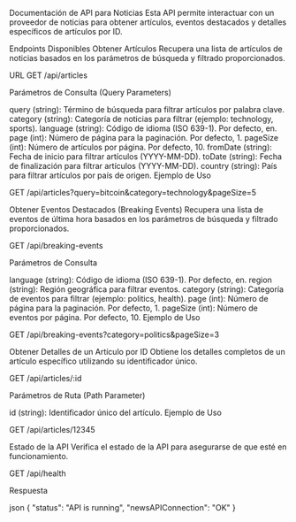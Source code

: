 Documentación de API para Noticias
Esta API permite interactuar con un proveedor de noticias para obtener artículos, eventos destacados y detalles específicos de artículos por ID.

Endpoints Disponibles
Obtener Artículos
Recupera una lista de artículos de noticias basados en los parámetros de búsqueda y filtrado proporcionados.

URL
GET /api/articles

Parámetros de Consulta (Query Parameters)

query (string): Término de búsqueda para filtrar artículos por palabra clave.
category (string): Categoría de noticias para filtrar (ejemplo: technology, sports).
language (string): Código de idioma (ISO 639-1). Por defecto, en.
page (int): Número de página para la paginación. Por defecto, 1.
pageSize (int): Número de artículos por página. Por defecto, 10.
fromDate (string): Fecha de inicio para filtrar artículos (YYYY-MM-DD).
toDate (string): Fecha de finalización para filtrar artículos (YYYY-MM-DD).
country (string): País para filtrar artículos por país de origen.
Ejemplo de Uso


GET /api/articles?query=bitcoin&category=technology&pageSize=5

Obtener Eventos Destacados (Breaking Events)
Recupera una lista de eventos de última hora basados en los parámetros de búsqueda y filtrado proporcionados.


GET /api/breaking-events

Parámetros de Consulta

language (string): Código de idioma (ISO 639-1). Por defecto, en.
region (string): Región geográfica para filtrar eventos.
category (string): Categoría de eventos para filtrar (ejemplo: politics, health).
page (int): Número de página para la paginación. Por defecto, 1.
pageSize (int): Número de eventos por página. Por defecto, 10.
Ejemplo de Uso


GET /api/breaking-events?category=politics&pageSize=3

Obtener Detalles de un Artículo por ID
Obtiene los detalles completos de un artículo específico utilizando su identificador único.

GET /api/articles/:id

Parámetros de Ruta (Path Parameter)

id (string): Identificador único del artículo.
Ejemplo de Uso

GET /api/articles/12345

Estado de la API
Verifica el estado de la API para asegurarse de que esté en funcionamiento.

GET /api/health

Respuesta

json
{
  "status": "API is running",
  "newsAPIConnection": "OK"
}

